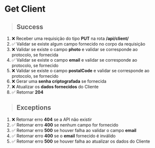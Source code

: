 # Get Client

> ## Success

1. ❌ Receber uma requisição do tipo **PUT** na rota **/api/client/**
2. ✅ Validar se existe algum campo fornecido no corpo da requisição
3. ❌ Validar se existe o campo **photo** e validar se corresponde ao protocolo, se fornecida
4. ✅ Validar se existe o campo **email** e validar se corresponde ao protocolo, se fornecido
5. ❌ Validar se existe o campo **postalCode** e validar se corresponde ao protocolo, se fornecido
6. ❌ Gerar uma **senha criptografada** se fornecida
7. ❌ Atualizar os **dados fornecidos** do Cliente
8. ✅ Retornar **204**

> ## Exceptions

1. ❌ Retornar erro **404** se a API não existir
1. ✅ Retornar erro **400** se nenhum campo for fornecido
1. ✅ Retornar erro **500** se houver falha ao validar o campo **email**
1. ✅ Retornar erro **400** se o **email** fornecido é inválido
1. ✅ Retornar erro **500** se houver falha ao atualizar os dados do Cliente
